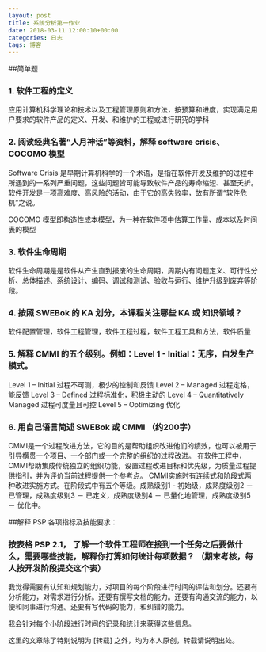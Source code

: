 ```yaml
---
layout: post
title: 系统分析第一作业
date: 2018-03-11 12:00:10+00:00
categories: 日志
tags: 博客
---
```


##简单题

### 1. 软件工程的定义
   应用计算机科学理论和技术以及工程管理原则和方法，按预算和进度，实现满足用户要求的软件产品的定义、开发、和维护的工程或进行研究的学科

### 2. 阅读经典名著“人月神话”等资料，解释 software crisis、COCOMO 模型

   Software Crisis 是早期计算机科学的一个术语，是指在软件开发及维护的过程中所遇到的一系列严重问题，这些问题皆可能导致软件产品的寿命缩短、甚至夭折。软件开发是一项高难度、高风险的活动，由于它的高失败率，故有所谓“软件危机”之说。
    
   COCOMO 模型即构造性成本模型，为一种在软件项中估算工作量、成本以及时间表的模型

### 3. 软件生命周期

   软件生命周期是是软件从产生直到报废的生命周期，周期内有问题定义、可行性分析、总体描述、系统设计、编码、调试和测试、验收与运行、维护升级到废弃等阶段。

### 4. 按照 SWEBok 的 KA 划分，本课程关注哪些 KA 或 知识领域？
      
   软件配置管理，软件工程管理，软件工程过程，软件工程工具和方法，软件质量

### 5. 解释 CMMI 的五个级别。例如：Level 1 - Initial：无序，自发生产模式。

Level 1 – Initial 过程不可测，极少的控制和反馈 
Level 2 – Managed 过程定格，能反馈 
Level 3 – Defined 过程标准化，积极主动的 
Level 4 – Quantitatively Managed 过程可度量且可控 
Level 5 – Optimizing 优化
 
### 6. 用自己语言简述 SWEBok 或 CMMI （约200字）
   
  CMMI是一个过程改进方法，它的目的是帮助组织改进他们的绩效，也可以被用于引导横贯一个项目、一个部门或一个完整的组织的过程改进。
  在软件工程中，CMMI帮助集成传统独立的组织功能，设置过程改进目标和优先级，为质量过程提供指引，并为评价当前过程提供一个参考点。
  CMMI实施时有连续式和阶段式两种改进实施方式。在阶段式中有五个等级。成熟级别1 - 初始级，成熟度级别2 － 已管理，成熟度级别3 － 已定义，成熟度级别4 － 已量化地管理，成熟度级别5 － 优化中。

##解释 PSP 各项指标及技能要求：

### 按表格 PSP 2.1， 了解一个软件工程师在接到一个任务之后要做什么，需要哪些技能，解释你打算如何统计每项数据？ （期末考核，每人按开发阶段提交这个表）
   我觉得需要有认知和规划能力，对项目的每个阶段进行时间的评估和划分。还要有分析能力，对需求进行分析。还要有撰写文档的能力。还要有沟通交流的能力，以便和同事进行沟通。还要有写代码的能力，和纠错的能力。 

   我会针对每个小阶段进行时间的记录和统计来获得这些信息。
   

这里的文章除了特别说明为 [转载] 之外，均为本人原创，转载请说明出处。


